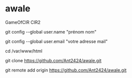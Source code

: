 # awale
GameOfCIR CIR2

git config --global user.name "prénom nom"

git config --global user.email "votre adresse mail"

cd /var/www/html

git clone https://github.com/Ant2424/awale.git

git remote add origin https://github.com/Ant2424/awale.git
